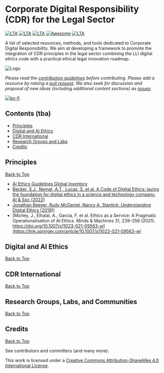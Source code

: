 # Corporate Digital Responsibility (CDR) for the Legal Sector
[![LTA](https://img.shields.io/badge/CLP-CDR-green?style=flat-square)](https://www.liquid-legal-institute.com/workinggroups/corporate-digital-responsibility-cdr/)
[![LTA](https://img.shields.io/badge/CLP-Ecosystem-blue?style=flat-square)](https://github.com/Liquid-Legal-Institute/Common-Legal-Platform)
[![LTA](https://img.shields.io/badge/CLP-Community-orange?style=flat-square)](https://github.com/Liquid-Legal-Institute/Common-Legal-Platform)
[![Awesome](https://awesome.re/badge.svg)](https://awesome.re)
[![LTA](https://img.shields.io/badge/License-CC_BY--SA_4.0-lightgrey?style=flat-square)](https://creativecommons.org/licenses/by-sa/4.0/)


A list of selected resources, methods, and tools dedicated to Corporate Digital Responsibility. We aim at developing a framework to promote the integration of CDR principles in the legal sector combining the LLI digital ethics code with a practical ethical legal innovation roadmap. 


![Logo](https://www.liquid-legal-institute.com/wp-content/uploads/2022/02/MicrosoftTeams-image.png)

_Please read the [contribution guidelines](contributing.md) before contributing. Please add a resource by raising a [pull request](https://github.com/Liquid-Legal-Institute/Legal-Text-Analytics/pulls). We also seek for discussion and proposal of new ideas (including additional content sections) as [issues](https://github.com/Liquid-Legal-Institute/Legal-Text-Analytics/issues)._

[![ko-fi](https://ko-fi.com/img/githubbutton_sm.svg)](https://ko-fi.com/W7W1FF5NN)

## Contents (tba)

* [Principles](#principles)
* [Digital and AI Ethics](#digital-and-ai-ethics)
* [CDR International](#cdr-international)
* [Research Groups and Labs](#research-groups-labs-and-communities)
* [Credits](#credits)

## Principles
[Back to Top](#contents)
- [AI Ethics Guidelines Global Inventory](https://inventory.algorithmwatch.org/)
- [Becker, S.J., Nemat, A.T., Lucas, S. et al. A Code of Digital Ethics: laying the foundation for digital ethics in a science and technology company. AI & Soc (2022)](https://doi.org/10.1007/s00146-021-01376-w)
- [Jonathan Beever, Rudy McDaniel, Nancy A. Stanlick: Understanding Digital Ethics (2019))](https://doi.org/10.4324/9781315282138)
- [Morley, J., Elhalal, A., Garcia, F. et al. Ethics as a Service: A Pragmatic Operationalisation of AI Ethics. Minds & Machines 31, 239–256 (2021). https://doi.org/10.1007/s11023-021-09563-w](https://link.springer.com/article/10.1007/s11023-021-09563-w)

## Digital and AI Ethics
[Back to Top](#contents)

## CDR International
[Back to Top](#contents)

## Research Groups, Labs, and Communities
[Back to Top](#contents)


## Credits
[Back to Top](#contents)

See contributors and committers (and many more).

This work is licensed under a [Creative Commons Attribution-ShareAlike 4.0 International License][cc-by-sa].

[cc-by-sa]: http://creativecommons.org/licenses/by-sa/4.0/
[cc-by-sa-shield]: https://img.shields.io/badge/License-CC%20BY--SA%204.0-lightgrey.svg
